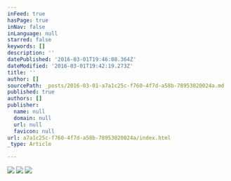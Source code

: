 ```yaml
---
inFeed: true
hasPage: true
inNav: false
inLanguage: null
starred: false
keywords: []
description: ''
datePublished: '2016-03-01T19:46:08.364Z'
dateModified: '2016-03-01T19:42:19.273Z'
title: ''
author: []
sourcePath: _posts/2016-03-01-a7a1c25c-f760-4f7d-a58b-78953020024a.md
published: true
authors: []
publisher:
  name: null
  domain: null
  url: null
  favicon: null
url: a7a1c25c-f760-4f7d-a58b-78953020024a/index.html
_type: Article

---
```

![](https://the-grid-user-content.s3-us-west-2.amazonaws.com/72bd50c3-a2d1-48a8-ad7b-73e65a9db6db.jpg)
![](https://the-grid-user-content.s3-us-west-2.amazonaws.com/2a9d9259-2b90-4747-ab77-e1cce50bf59d.jpg)
![](https://the-grid-user-content.s3-us-west-2.amazonaws.com/f66a6dae-cc17-4eb8-a997-8df1b403e663.jpg)